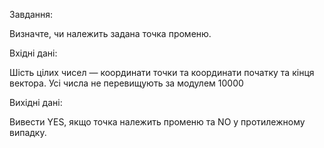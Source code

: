 Завдання:

Визначте, чи належить задана точка променю.

Вхідні дані:

Шість цілих чисел — координати точки та координати початку та кінця вектора. Усі числа не перевищують за модулем
10000

Вихідні дані:

Вивести YES, якщо точка належить променю та NO у протилежному випадку.